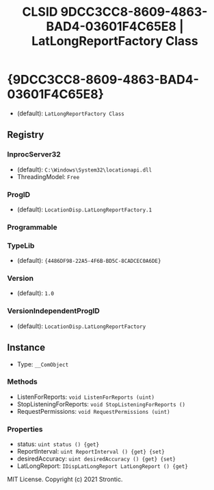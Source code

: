 ﻿---
title: "CLSID 9DCC3CC8-8609-4863-BAD4-03601F4C65E8 | LatLongReportFactory Class"
excerpt: What is COM-Object CLSID 9DCC3CC8-8609-4863-BAD4-03601F4C65E8?
---

# {9DCC3CC8-8609-4863-BAD4-03601F4C65E8}

* (default): `LatLongReportFactory Class`

## Registry


### InprocServer32

* (default): `C:\Windows\System32\locationapi.dll`
* ThreadingModel: `Free`

### ProgID

* (default): `LocationDisp.LatLongReportFactory.1`

### Programmable


### TypeLib

* (default): `{4486DF98-22A5-4F6B-BD5C-8CADCEC0A6DE}`

### Version

* (default): `1.0`

### VersionIndependentProgID

* (default): `LocationDisp.LatLongReportFactory`

## Instance

* Type: `__ComObject`

### Methods

* ListenForReports: `void ListenForReports (uint)`
* StopListeningForReports: `void StopListeningForReports ()`
* RequestPermissions: `void RequestPermissions (uint)`

### Properties

* status: `uint status () {get} `
* ReportInterval: `uint ReportInterval () {get} {set} `
* desiredAccuracy: `uint desiredAccuracy () {get} {set} `
* LatLongReport: `IDispLatLongReport LatLongReport () {get} `

MIT License. Copyright (c) 2021 Strontic.


